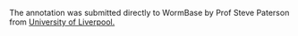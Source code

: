 [//]: # (Created by ./bin/manage_files.pl from ./species/Fasciola_hepatica/PRJEB25283/Fasciola_hepatica_PRJEB25283.annotation.html on Thu Jun 11 13:44:10 2020)
The annotation was submitted directly to WormBase by Prof Steve Paterson from [ University of Liverpool. ](http://www.liv.ac.uk/genomic-research/)
